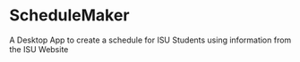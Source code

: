 # ScheduleMaker
A Desktop App to create a schedule for ISU Students using information from the ISU Website
